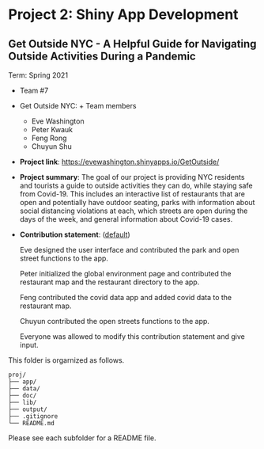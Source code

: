 # Project 2: Shiny App Development

## Get Outside NYC - A Helpful Guide for Navigating Outside Activities During a Pandemic
Term: Spring 2021

+ Team #7
+ Get Outside NYC: + Team members
	+ Eve Washington
	+ Peter Kwauk
	+ Feng Rong
	+ Chuyun Shu

+ **Project link**: https://evewashington.shinyapps.io/GetOutside/

+ **Project summary**: The goal of our project is providing NYC residents and tourists a guide to outside activities they can do, while staying safe from Covid-19. This includes an interactive list of restaurants that are open and potentially have outdoor seating, parks with information about social distancing violations at each, which streets are open during the days of the week, and general information about Covid-19 cases. 

+ **Contribution statement**: ([default](doc/a_note_on_contributions.md)) 

	Eve designed the user interface and contributed the park and open street functions to the app.

	Peter initialized the global environment page and contributed the restaurant map and the restaurant directory to the app.

	Feng contributed the covid data app and added covid data to the restaurant map.

	Chuyun contributed the open streets functions to the app. 
	
	Everyone was allowed to modify this contribution statement and give input.

This folder is orgarnized as follows.

```
proj/
├── app/
├── data/
├── doc/
├── lib/
├── output/
├── .gitignore
└── README.md
```

Please see each subfolder for a README file.

